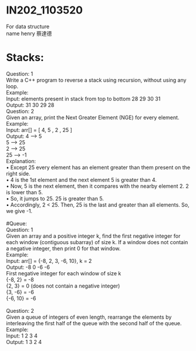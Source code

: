 # IN202_1103520
For data structure <br>
name henry 蔡達德 <br>
# Stacks: <br>
Question: 1<br>
Write a C++ program to reverse a stack using recursion, without using any loop.<br>
Example:<br>
Input: elements present in stack from top to bottom 28 29 30 31<br>
Output: 31 30 29 28 <br>
Question: 2<br>
Given an array, print the Next Greater Element (NGE) for every element.<br>
Example:<br>
Input: arr[] =  [ 4, 5 , 2 , 25 ]<br>
Output:  4   –>  5<br>
         5   –>  25<br>
         2   –>  25<br>
         25  –>  -1<br>
Explanation: <br>
•	Except 25 every element has an element greater than them present on the right side.<br>
•	4 is the 1st element and the next element 5 is greater than 4.<br>
•	Now, 5 is the next element, then it compares with the nearby element 2. 2 is lower than 5. <br>
•	So, it jumps to 25. 25 is greater than 5.<br>
•	Accordingly, 2 < 25. Then, 25 is the last and greater than all elements. So, we give -1.<br>
<br>
#Queue:<br>
Question: 1<br>
Given an array and a positive integer k, find the first negative integer for each window (contiguous subarray) of size k. If a window does not contain a negative integer, then print 0 for that window.<br>
Example: <br>
	Input: arr[] = {-8, 2, 3, -6, 10}, k = 2<br>
Output: -8 0 -6 -6<br>
First negative integer for each window of size k<br>
{-8, 2} = -8<br>
{2, 3} = 0 (does not contain a negative integer)<br>
{3, -6} = -6<br>
{-6, 10} = -6<br>
<br>
Question: 2<br>
	Given a queue of integers of even length, rearrange the elements by interleaving the first half of the queue with the second half of the queue.<br>
Example:<br>
	Input:  1 2 3 4<br>
Output: 1 3 2 4<br>

